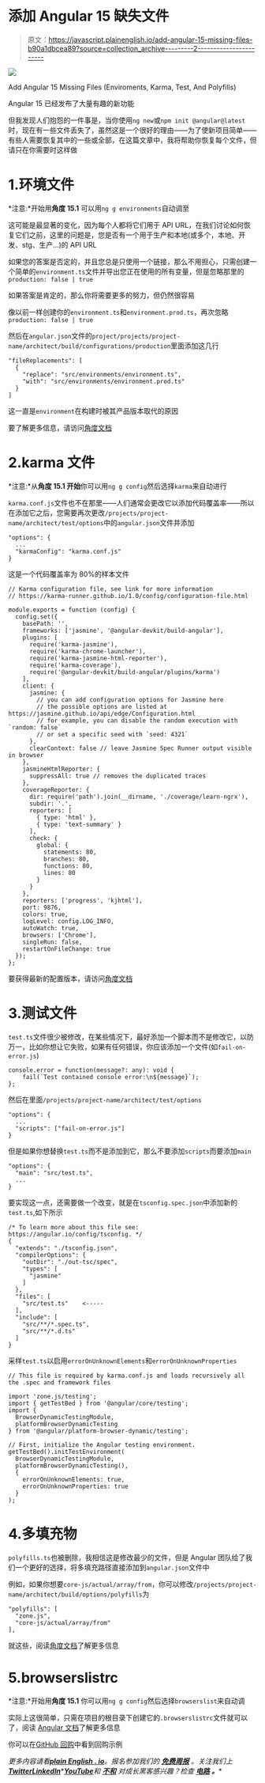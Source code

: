 # 添加 Angular 15 缺失文件

> 原文：<https://javascript.plainenglish.io/add-angular-15-missing-files-b90a1dbcea89?source=collection_archive---------2----------------------->

![](img/1279cb3c5794579b154519fdb9b28d8f.png)

Add Angular 15 Missing Files (Enviroments, Karma, Test, And Polyfills)

Angular 15 已经发布了大量有趣的新功能

但我发现人们抱怨的一件事是，当你使用`ng new`或`npm init @angular@latest`时，现在有一些文件丢失了，虽然这是一个很好的理由——为了使新项目简单——有些人需要恢复其中的一些或全部，在这篇文章中，我将帮助你恢复每个文件，但请只在你需要时这样做

# 1.环境文件

*注意:*开始用**角度 15.1** 可以用`ng g environments`自动调至

这可能是最显著的变化，因为每个人都将它们用于 API URL，在我们讨论如何恢复它们之前，这里的问题是，您是否有一个用于生产和本地(或多个，本地、开发、stg、生产…)的 API URL

如果您的答案是否定的，并且您总是只使用一个链接，那么不用担心，只需创建一个简单的`environment.ts`文件并导出您正在使用的所有变量，但是忽略那里的`production: false | true`

如果答案是肯定的，那么你将需要更多的努力，但仍然很容易

像以前一样创建你的`environment.ts`和`environment.prod.ts`，再次忽略`production: false | true`

然后在`angular.json`文件的`project/projects/project-name/architect/build/configurations/production`里面添加这几行

```
"fileReplacements": [
  {
    "replace": "src/environments/environment.ts",
    "with": "src/environments/environment.prod.ts"
  }
]
```

这一直是`environment`在构建时被其产品版本取代的原因

要了解更多信息，请访问[角度文档](https://angular.io/guide/build#configuring-application-environments)

# 2.karma 文件

*注意:*从**角度 15.1 开始**你可以用`ng g config`然后选择`karma`来自动进行

`karma.conf.js`文件也不在那里——人们通常会更改它以添加代码覆盖率——所以在添加它之后，您需要再次更改`/projects/project-name/architect/test/options`中的`angular.json`文件并添加

```
"options": {
  ...
  "karmaConfig": "karma.conf.js"
}
```

这是一个代码覆盖率为 80%的样本文件

```
// Karma configuration file, see link for more information
// https://karma-runner.github.io/1.0/config/configuration-file.html

module.exports = function (config) {
  config.set({
    basePath: '',
    frameworks: ['jasmine', '@angular-devkit/build-angular'],
    plugins: [
      require('karma-jasmine'),
      require('karma-chrome-launcher'),
      require('karma-jasmine-html-reporter'),
      require('karma-coverage'),
      require('@angular-devkit/build-angular/plugins/karma')
    ],
    client: {
      jasmine: {
        // you can add configuration options for Jasmine here
        // the possible options are listed at https://jasmine.github.io/api/edge/Configuration.html
        // for example, you can disable the random execution with `random: false`
        // or set a specific seed with `seed: 4321`
      },
      clearContext: false // leave Jasmine Spec Runner output visible in browser
    },
    jasmineHtmlReporter: {
      suppressAll: true // removes the duplicated traces
    },
    coverageReporter: {
      dir: require('path').join(__dirname, './coverage/learn-ngrx'),
      subdir: '.',
      reporters: [
        { type: 'html' },
        { type: 'text-summary' }
      ],
      check: {
        global: {
          statements: 80,
          branches: 80,
          functions: 80,
          lines: 80
        }
      }
    },
    reporters: ['progress', 'kjhtml'],
    port: 9876,
    colors: true,
    logLevel: config.LOG_INFO,
    autoWatch: true,
    browsers: ['Chrome'],
    singleRun: false,
    restartOnFileChange: true
  });
};
```

要获得最新的配置版本，请访问[角度文档](https://angular.io/guide/testing#configuration)

# 3.测试文件

`test.ts`文件很少被修改，在某些情况下，最好添加一个脚本而不是修改它，以防万一，比如你想让它失败，如果有任何错误，你应该添加一个文件(如`fail-on-error.js`)

```
console.error = function(message?: any): void {
    fail(`Test contained console error:\n${message}`);
};
```

然后在里面`/projects/project-name/architect/test/options`

```
"options": {
  ...
  "scripts": ["fail-on-error.js"]
}
```

但是如果你想替换`test.ts`而不是添加到它，那么不要添加`scripts`而要添加`main`

```
"options": {
  "main": "src/test.ts",
  ...
}
```

要实现这一点，还需要做一个改变，就是在`tsconfig.spec.json`中添加新的`test.ts`,如下所示

```
/* To learn more about this file see: https://angular.io/config/tsconfig. */
{
  "extends": "./tsconfig.json",
  "compilerOptions": {
    "outDir": "./out-tsc/spec",
    "types": [
      "jasmine"
    ]
  },
  "files": [
    "src/test.ts"    <-----
  ],
  "include": [
    "src/**/*.spec.ts",
    "src/**/*.d.ts"
  ]
}
```

采样`test.ts`以启用`errorOnUnknownElements`和`errorOnUnknownProperties`

```
// This file is required by karma.conf.js and loads recursively all the .spec and framework files

import 'zone.js/testing';
import { getTestBed } from '@angular/core/testing';
import {
  BrowserDynamicTestingModule,
  platformBrowserDynamicTesting
} from '@angular/platform-browser-dynamic/testing';

// First, initialize the Angular testing environment.
getTestBed().initTestEnvironment(
  BrowserDynamicTestingModule,
  platformBrowserDynamicTesting(),
  { 
    errorOnUnknownElements: true,
    errorOnUnknownProperties: true
  }
);
```

# 4.多填充物

`polyfills.ts`也被删除，我相信这是修改最少的文件，但是 Angular 团队给了我们一个更好的选择，将多填充路径直接添加到`angular.json`文件中

例如，如果你想要`core-js/actual/array/from`，你可以修改`/projects/project-name/architect/build/options/polyfills`为

```
"polyfills": [
  "zone.js",
  "core-js/actual/array/from"
],
```

就这些，阅读[角度文档](https://angular.io/guide/browser-support#polyfills)了解更多信息

# 5.browserslistrc

*注意:*开始用**角度 15.1** 你可以用`ng g config`然后选择`browserslist`来自动调

实际上这很简单，只需在项目的根目录下创建它的`.browserslistrc`文件就可以了，阅读 [Angular 文档](https://angular.io/guide/build#configuring-browser-compatibility)了解更多信息

你可以在[GitHub 回购](https://github.com/robertIsaac/add-angular15-missing-files)中看到回购示例

*更多内容请看*[***plain English . io***](https://plainenglish.io/)*。报名参加我们的* [***免费周报***](http://newsletter.plainenglish.io/) *。关注我们上*[***Twitter***](https://twitter.com/inPlainEngHQ)[***LinkedIn***](https://www.linkedin.com/company/inplainenglish/)*[***YouTube***](https://www.youtube.com/channel/UCtipWUghju290NWcn8jhyAw)**和* [***不和***](https://discord.gg/GtDtUAvyhW) *对成长黑客感兴趣？检查* [***电路***](https://circuit.ooo/) ***。*****